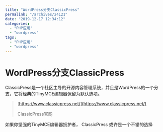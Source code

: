 ```yaml
---
title: "WordPress分支ClassicPress"
permalink: "/archives/24121"
date: "2019-12-17 12:34:12"
categories: 
  - "PHP应用"
  - "wordpress"
tags: 
  - "PHP应用"
  - "wordpress"
---
```


# WordPress分支ClassicPress

ClassicPress是一个社区主导的开源内容管理系统，并且是WordPress的一个分支，它将经典的TinyMCE编辑器保留为默认选项。

> [https://www.classicpress.net/](https://www.classicpress.net/)
> 
> ClassicPress官网

如果你坚强的TinyMCE编辑器拥护者， ClassicPress 或许是一个不错的选择
